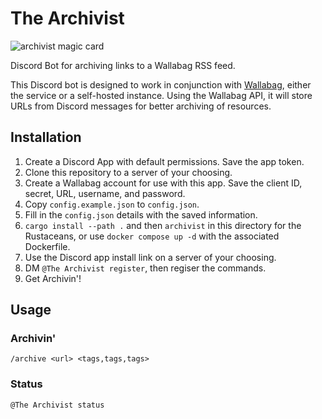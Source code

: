 # The Archivist

![archivist magic card](https://static.starcitygames.com/sales/cardscans/MTG/ULG/en/nonfoil/Archivist.jpg)

Discord Bot for archiving links to a Wallabag RSS feed.

This Discord bot is designed to work in conjunction with [Wallabag](https://wallabag.it/), either the service or a self-hosted instance. Using the Wallabag API, it will store URLs from Discord messages for better archiving of resources.

## Installation

1. Create a Discord App with default permissions. Save the app token.
2. Clone this repository to a server of your choosing.
3. Create a Wallabag account for use with this app. Save the client ID, secret, URL, username, and password.
4. Copy `config.example.json` to `config.json`.
5. Fill in the `config.json` details with the saved information.
6. `cargo install --path .` and then `archivist` in this directory for the Rustaceans, or use `docker compose up -d` with the associated Dockerfile.
7. Use the Discord app install link on a server of your choosing.
8. DM `@The Archivist register`, then regiser the commands.
9. Get Archivin'!

## Usage

### Archivin'

`/archive <url> <tags,tags,tags>`

### Status

`@The Archivist status` 
